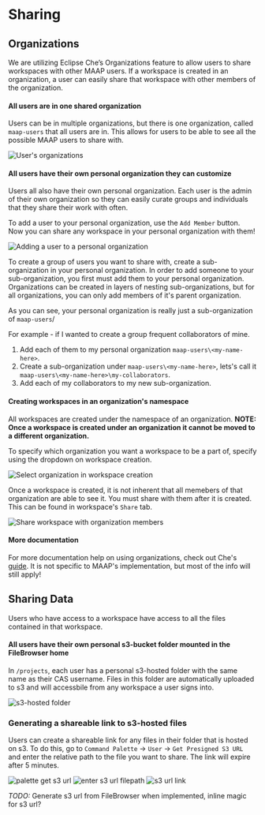 # Sharing

## Organizations

We are utilizing Eclipse Che’s Organizations feature to allow users to share workspaces 
with other MAAP users. If a workspace is created in an organization, a user can easily
share that workspace with other members of the organization. 

#### All users are in one shared organization

Users can be in multiple organizations, but there is one organization, called `maap-users` that
all users are in. This allows for users to be able to see all the possible MAAP users to
share with.

![User's organizations](./images/my_orgs.png)

#### All users have their own personal organization they can customize

Users all also have their own personal organization. Each user is the admin of their
own organization so they can easily curate groups and individuals that they share their
work with often. 

To add a user to your personal organization, use the `Add Member` button. Now you can share
any workspace in your personal organization with them!

![Adding a user to a personal organization](./images/add_user_to_my_org.png)

To create a group of users you want to share with, create a sub-organization in your
personal organization. In order to add someone to your sub-organization, you first must
add them to your personal organization. Organizations can be created in layers of
nesting sub-organizations, but for all organizations, you can only add members of
it's parent organization.

As you can see, your personal organization is really just a sub-organization of 
`maap-users`/

For example - if I wanted to create a group frequent collaborators of mine. 
1. Add each of them to my personal organization `maap-users\<my-name-here>`.
2. Create a sub-organization under `maap-users\<my-name-here>`, lets's call it
`maap-users\<my-name-here>\my-collaborators`.
3. Add each of my collaborators to my new sub-organization.


#### Creating workspaces in an organization's namespace

All workspaces are created under the namespace of an organization.
**NOTE: Once a workspace is created under an organization it cannot be moved to a 
different organization.**

To specify which organization you want a workspace to be a part of, specify using the
dropdown on workspace creation.

![Select organization in workspace creation](./images/create_workspace_in_org.png)

Once a workspace is created, it is not inherent that all memebers of that organization
are able to see it. You must share with them after it is created. This can be found in
workspace's `Share` tab.

![Share workspace with organization members](./images/share_my_workspace.png)


#### More documentation
For more documentation help on using organizations, check out Che's 
[guide](https://www.eclipse.org/che/docs/che-6/organizations.html). It is not specific
to MAAP's implementation, but most of the info will still apply!

## Sharing Data

Users who have access to a workspace have access to all the files contained in that workspace.

#### All users have their own personal s3-bucket folder mounted in the FileBrowser home

In `/projects`, each user has a personal s3-hosted folder with the same name as their CAS username.  Files in this folder are automatically uploaded to s3 and will accessbile from any workspace a user signs into.

![s3-hosted folder](./images/s3folder.png)

### Generating a shareable link to s3-hosted files

Users can create a shareable link for any files in their folder that is hosted on s3. To do this, go to `Command Palette` -> `User` -> `Get Presigned S3 URL` and enter the relative path to the file you want to share.  The link will expire after 5 minutes.

![palette get s3 url](./images/palette-s3url.png)
![enter s3 url filepath](./images/s3url-filepath.png)
![s3 url link](./images/s3url-link.png)

*TODO:*  Generate s3 url from FileBrowser when implemented, inline magic for s3 url?

